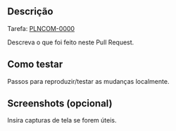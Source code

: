 ## Descrição
Tarefa: [PLNCOM-0000](https://picpay.atlassian.net/browse/PLNCOM-0000)

Descreva o que foi feito neste Pull Request.

## Como testar

Passos para reproduzir/testar as mudanças localmente.


## Screenshots (opcional)

Insira capturas de tela se forem úteis.
